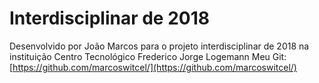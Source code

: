 # Interdisciplinar de 2018
Desenvolvido por João Marcos
para o projeto interdisciplinar de 2018
na instituição Centro Tecnológico Frederico Jorge Logemann
Meu Git: [https://github.com/marcoswitcel/](https://github.com/marcoswitcel/)
